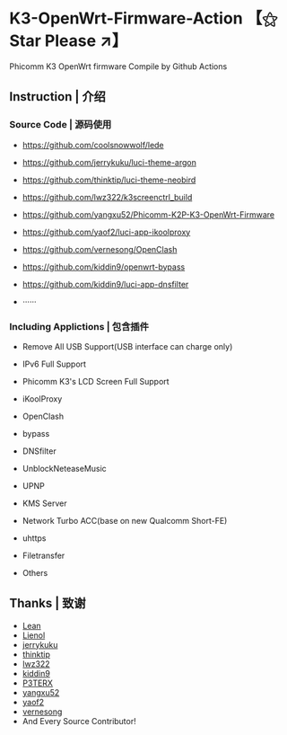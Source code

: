 # K3-OpenWrt-Firmware-Action 【⚝ Star Please ↗】
Phicomm K3 OpenWrt firmware Compile by Github Actions


## Instruction | 介绍


### Source Code | 源码使用

- https://github.com/coolsnowwolf/lede

- https://github.com/jerrykuku/luci-theme-argon

- https://github.com/thinktip/luci-theme-neobird

- https://github.com/lwz322/k3screenctrl_build

- https://github.com/yangxu52/Phicomm-K2P-K3-OpenWrt-Firmware

- https://github.com/yaof2/luci-app-ikoolproxy

- https://github.com/vernesong/OpenClash

- https://github.com/kiddin9/openwrt-bypass

- https://github.com/kiddin9/luci-app-dnsfilter


- ······


### Including Applictions | 包含插件

- Remove All USB Support(USB interface can charge only)

- IPv6 Full Support

- Phicomm K3's LCD Screen Full Support

- iKoolProxy

- OpenClash

- bypass

- DNSfilter

- UnblockNeteaseMusic

- UPNP

- KMS Server

- Network Turbo ACC(base on new Qualcomm Short-FE)

- uhttps

- Filetransfer

- Others

## Thanks | 致谢

- [Lean](https://github.com/coolsnowwolf)
- [Lienol](https://github.com/Lienol)
- [jerrykuku](https://github.com/jerrykuku)
- [thinktip](https://github.com/thinktip)
- [lwz322](https://github.com/lwz322)
- [kiddin9](https://github.com/kiddin9)
- [P3TERX](https://github.com/P3TERX)
- [yangxu52](https://github.com/yangxu52)
- [yaof2](https://github.com/yaof2)
- [vernesong](https://github.com/vernesong)
- And Every Source Contributor!
